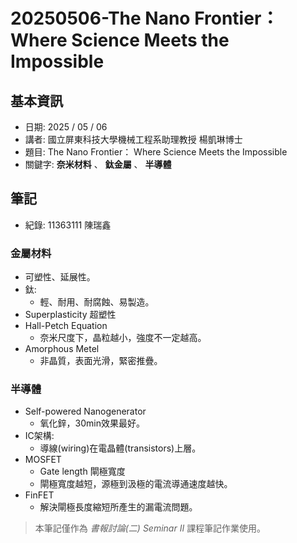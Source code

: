# 20250506-The Nano Frontier： Where Science Meets the Impossible

## 基本資訊
* 日期: 2025 / 05 / 06
* 講者: 國立屏東科技大學機械工程系助理教授 楊凱琳博士
* 題目: The Nano Frontier： Where Science Meets the Impossible
* 關鍵字: **奈米材料** 、 **鈦金屬** 、 **半導體**

## 筆記
* 紀錄: 11363111 陳瑞鑫

### 金屬材料
* 可塑性、延展性。
* 鈦:
    * 輕、耐用、耐腐蝕、易製造。
* Superplasticity 超塑性
* Hall-Petch Equation
    * 奈米尺度下，晶粒越小，強度不一定越高。
* Amorphous Metel
    * 非晶質，表面光滑，緊密推疊。

### 半導體
* Self-powered Nanogenerator
    * 氧化鋅，30min效果最好。
* IC架構:
    * 導線(wiring)在電晶體(transistors)上層。
* MOSFET
    * Gate length 閘極寬度
    * 閘極寬度越短，源極到汲極的電流導通速度越快。
* FinFET
    * 解決閘極長度縮短所產生的漏電流問題。

> 本筆記僅作為 *書報討論(二) Seminar II* 課程筆記作業使用。